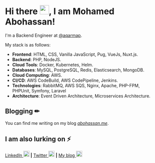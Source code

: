 # Hi there <img src="https://raw.githubusercontent.com/MartinHeinz/MartinHeinz/master/wave.gif" width="30px">, I am Mohamed Abohassan!

I'm a Backend Engineer at [@aqarmap](https://aqarmap.com.eg/).

My stack is as follows:
* **Frontend**: HTML, CSS, Vanilla JavaScript, Pug, VueJs, Nuxt.js.
* **Backend**: PHP, NodeJS.
* **Cloud Tools**: Docker, Kubernetes, Helm.
* **Databases**: MySQL, PostgreSQL, Redis, Elasticsearch, MongoDB.
* **Cloud Computing**: AWS.
* **CI/CD**: AWS CodeBuild, AWS CodePipeline, Jenkins.
* **Technologies**: RabbitMQ, AWS SQS, Nginx, Apache, PHP-FPM, PHPUnit, Symfony, Laravel
* **Architecture**: Event Driven Architecture, Microservices Architecture.

## Blogging  &#x270f;
You can find me writing on my blog *[abohassan.me](https://abohassan.me)*.

## I am also lurking on ⚡
[LinkedIn <img src='https://cdn.jsdelivr.net/npm/simple-icons@3.0.1/icons/linkedin.svg' alt='linkedin' height='20'>](https://www.linkedin.com/in/m-abohassan/) **|** [Twitter <img src='https://cdn.jsdelivr.net/npm/simple-icons@3.0.1/icons/twitter.svg' alt='twitter' height='20'>](https://twitter.com/@m_abohassan1) **|** [My blog <img src='https://cdn.jsdelivr.net/npm/simple-icons@3.0.1/icons/icloud.svg' alt='website' height='20'>](https://abohassan.me/)
